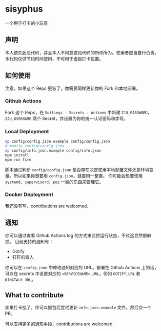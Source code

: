 # sisyphus
一个用于打卡的小玩意

## 声明
本人遗失此段代码，并且本人不同意这段代码的所作所为。使用者应当自行负责。本代码仅供节约时间使用，不可用于虚报打卡位置。

## 如何使用
注意，如果这个 Repo 更新了，你需要同样更新你的 Fork 和本地部署。

### Github Actions
Fork 这个 Repo，在 `Settings - Secrets - Actions` 中新建 `ZJU_PASSWORD`，`ZJU_USERNAME` 两个 Secret，并设置为你的统一认证密码和学号。

### Local Deployment
``` bash
cp config/config.json.example config/config.json
# modify config/config.json
cp config/info.json.example config/info.json
npm install
npm run fire
```
脚本通过判断 `config/config.json` 是否存在决定使用本地配置文件还是环境变量。所以如果你想要用 `config.json`，就要用一整套。
你可能会想要使用 `systemd`、`supervisord`、`pm2` 一类的东西来管理它。

### Docker Deployment
我还没有写，contributions are welcomed.

## 通知
你可以通过查看 Github Actions log 的方式来监控运行状态，不过这显然很麻烦。
目前支持的通知有：
- Gotify
- 钉钉机器人

你可以在 `config.json` 中修改通知对应的 URL。部署在 Github Actions 上的话，可以在 secrets 中设置对应的 `<SERVICENAME>_URL`。例如 `GOTIFY_URL` 和 `DINGTALK_URL`。

## What to contribute

如果打卡挂了，你可以抓包后尝试更新 `info.json.example` 文件，然后交一个 PR。

可以支持更多的通知手段，contributions are welcomed.
